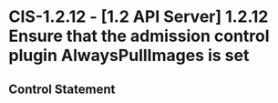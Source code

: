 # CIS-1.2.12 - \[1.2 API Server\] 1.2.12 Ensure that the admission control plugin AlwaysPullImages is set

## Control Statement
